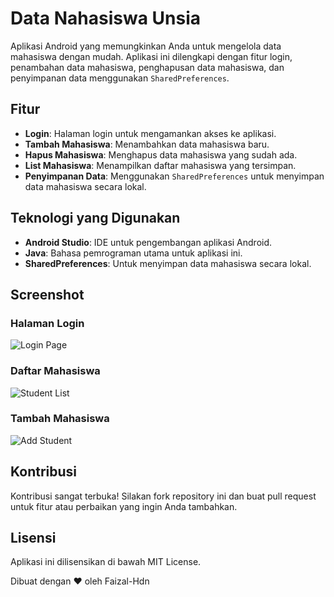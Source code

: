 # Data Nahasiswa Unsia

Aplikasi Android yang memungkinkan Anda untuk mengelola data mahasiswa dengan mudah. Aplikasi ini dilengkapi dengan fitur login, penambahan data mahasiswa, penghapusan data mahasiswa, dan penyimpanan data menggunakan `SharedPreferences`.

## Fitur

- **Login**: Halaman login untuk mengamankan akses ke aplikasi.
- **Tambah Mahasiswa**: Menambahkan data mahasiswa baru.
- **Hapus Mahasiswa**: Menghapus data mahasiswa yang sudah ada.
- **List Mahasiswa**: Menampilkan daftar mahasiswa yang tersimpan.
- **Penyimpanan Data**: Menggunakan `SharedPreferences` untuk menyimpan data mahasiswa secara lokal.

## Teknologi yang Digunakan

- **Android Studio**: IDE untuk pengembangan aplikasi Android.
- **Java**: Bahasa pemrograman utama untuk aplikasi ini.
- **SharedPreferences**: Untuk menyimpan data mahasiswa secara lokal.

## Screenshot

### Halaman Login
![Login Page](screenshots/login.jpg)

### Daftar Mahasiswa
![Student List](screenshots/student.jpg)

### Tambah Mahasiswa
![Add Student](screenshots/add_student.jpg)

## Kontribusi

Kontribusi sangat terbuka! Silakan fork repository ini dan buat pull request untuk fitur atau perbaikan yang ingin Anda tambahkan.

## Lisensi

Aplikasi ini dilisensikan di bawah MIT License.

Dibuat dengan ❤️ oleh Faizal-Hdn
